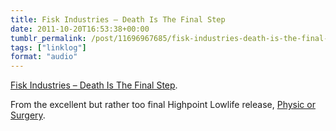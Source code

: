 ```yaml
---
title: Fisk Industries – Death Is The Final Step
date: 2011-10-20T16:53:38+00:00
tumblr_permalink: /post/11696967685/fisk-industries-death-is-the-final-step-from
tags: ["linklog"]
format: "audio"
---
```


[Fisk Industries &#8211; Death Is The Final Step][1].

From the excellent but rather too final Highpoint Lowlife release, [Physic or Surgery][2].

[1]: http://soundcloud.com/fiskindustries/death-is-the-final-step-feat-gravediggaz
[2]: http://highpointlowlife.com/
